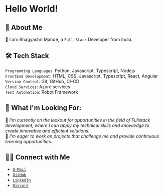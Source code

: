 # Hello World!
## 📝 About Me
👋 I am Bhagyashri Mande, a `Full-Stack` Developer from India.  

## 🛠 Tech Stack
  `Programming Languages`: Python, Javascript, Typescript, Nodejs   
  `FrontEnd Development`: HTML, CSS, Javascript, Typescript, React, Angular   
  `Version-Control`: Git, GitHub, CI-CD   
  `Cloud Services`: Azure services   
  `Test Automation`: Robot Framework   
  
## 💼 What I'm Looking For:
👀 _I'm currently on the lookout for opportunities in the field of Fullstack development, where I can apply my technical skills and knowledge to create innovative and efficient solutions._  
🤝 _I'm eager to work on projects that challenge me and provide continuous learning opportunities._  

##  🤝🏻 Connect with Me  
* [`G-Mail`](mailto:bhagya.mande28@gmail.com)   
* [`GitHub`](https://github.com/DevGit21)   
* [`LinkedIn`](https://www.linkedin.com/in/bhagyashri-mande-31908915/)   
* [`Discord`](https://discordapp.com/users/bhagyashri_68783)    
